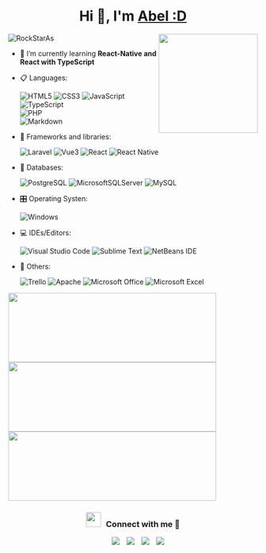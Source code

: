   <h1 align="center">Hi 👋, I'm <a href="#" target="blank">
  Abel :D</a></h1>
  <p align="left"> 
    <img src="https://komarev.com/ghpvc/?username=RockStarAs&label=Profile%20views&color=0e75b6&style=flat" alt="RockStarAs" /> 
    <img align="right" height="200" src="https://media.giphy.com/media/ao9DUiTKH60XS/giphy.gif"/>  
  </p>
  
- 🌱 I’m currently learning **React-Native and React with TypeScript**


- 📋 Languages:
    
    ![HTML5](https://img.shields.io/badge/html5-%23E34F26.svg?style=for-the-badge&logo=html5&logoColor=white)
    ![CSS3](https://img.shields.io/badge/css3-%231572B6.svg?style=for-the-badge&logo=css3&logoColor=white)
    ![JavaScript](https://img.shields.io/badge/javascript-2200.svg?style=for-the-badge&logo=javascript&logoColor=yellow&color=black)
    ![TypeScript](https://img.shields.io/badge/typescript-2200.svg?style=for-the-badge&logo=typescript&logoColor=blue&color=white)  
    ![PHP](https://img.shields.io/badge/php-%23777BB4.svg?style=for-the-badge&logo=php&logoColor=white)  
    ![Markdown](https://img.shields.io/badge/markdown-%23000000.svg?style=for-the-badge&logo=markdown&logoColor=white)
    
- 🧰 Frameworks and libraries:
  
    ![Laravel](https://img.shields.io/badge/laravel-%23000000.svg?style=for-the-badge&logo=laravel&logoColor=red&color=white)
    ![Vue3](https://img.shields.io/badge/vue-%23000000.svg?style=for-the-badge&logo=vue&logoColor=blue&color=gray)
    ![React](https://img.shields.io/badge/react-%23000000.svg?style=for-the-badge&logo=react&logoColor=blue&color=gray)
    ![React Native](https://img.shields.io/badge/react%20native-%23000000.svg?style=for-the-badge&logo=react&logoColor=blue&color=gray)
    
- 💾 Databases:
  
    ![PostgreSQL](https://img.shields.io/badge/postgresql-%2300f.svg?style=for-the-badge&logo=postgresql&logoColor=white)
    ![MicrosoftSQLServer](https://img.shields.io/badge/Microsoft%20SQL%20Sever-CC2927?style=for-the-badge&logo=microsoft%20sql%20server&logoColor=white) 
    ![MySQL](https://img.shields.io/badge/mysql-%2300f.svg?style=for-the-badge&logo=mysql&logoColor=white)
    
- 🎛️ Operating Systen:

    ![Windows](https://img.shields.io/badge/Windows-0078D6?style=for-the-badge&logo=windows&logoColor=white)
    
- 💻 IDEs/Editors:

    ![Visual Studio Code](https://img.shields.io/badge/Visual%20Studio%20Code-0078d7.svg?style=for-the-badge&logo=visual-studio-code&logoColor=white) 
    ![Sublime Text](https://img.shields.io/badge/sublime_text-%23575757.svg?style=for-the-badge&logo=sublime-text&logoColor=important)
    ![NetBeans IDE](https://img.shields.io/badge/NetBeansIDE-1B6AC6.svg?style=for-the-badge&logo=apache-netbeans-ide&logoColor=white)
    
- 🥅 Others:

    ![Trello](https://img.shields.io/badge/Trello-%23026AA7.svg?style=for-the-badge&logo=Trello&logoColor=white)
    ![Apache](https://img.shields.io/badge/apache-%23D42029.svg?style=for-the-badge&logo=apache&logoColor=white)
    ![Microsoft Office](https://img.shields.io/badge/Microsoft_Office-D83B01?style=for-the-badge&logo=microsoft-office&logoColor=white)
    ![Microsoft Excel](https://img.shields.io/badge/Microsoft_Excel-217346?style=for-the-badge&logo=microsoft-excel&logoColor=white)


</p>
<div>
  <p>
    <img width="420" height="140" src="https://github-readme-stats.vercel.app/api?username=rockstaras&theme=tokyonight&show_icons=true/460/300">
    <img width="420" height="140" src="https://github-readme-stats.vercel.app/api/top-langs?username=rockstaras&show_icons=true&locale=en&layout=compact&theme=tokyonight"/460/300">
    <img width="420" height="140" src="https://github-readme-streak-stats.herokuapp.com/?user=rockstaras&theme=tokyonight&&fire=FF801F&currStreakNum=FFBE69&currStreakLabel=FFBE69"/460/300">
   </p>
</div>
  <h3 align="center" > <img src="https://media.giphy.com/media/iY8CRBdQXODJSCERIr/giphy.gif" width="30" height="30" style="margin-right: 10px;">Connect with me 🤝 </h3>
  <p align="center">
    <div align="center"  class="icons-social" style="margin-left: 10px;">
      <a style="margin-left: 10px;"  target="_blank" href="https://www.linkedin.com/in/rudycalderonpe/">
			  <img src="https://img.icons8.com/doodle/40/000000/linkedin--v2.png"></a>
      <a style="margin-left: 10px;" target="_blank" href="https://github.com/RockStarAs">
		    <img src="https://img.icons8.com/doodle/40/000000/github--v1.png"></a>
      <a style="margin-left: 10px;" target="_blank" href="https://www.instagram.com/abelcp21/">
			  <img src="https://img.icons8.com/doodle/40/000000/instagram-new--v2.png"></a>
		  <a style="margin-left: 10px;" target="_blank" href="https://twitter.com/rudyabel054">
			  <img src="https://img.icons8.com/doodle/1x/twitter-squared--v2.png" ></a>
     </div>
  </p>
  <p align="center">
<!---
RockStarAs/RockStarAs is a ✨ special ✨ repository because its `README.md` (this file) appears on your GitHub profile.
You can click the Preview link to take a look at your changes.
--->
